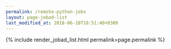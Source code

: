 ```yaml
---
permalink: /remote-python-jobs
layout: page-jobad-list
last_modified_at: 2018-06-10T18:51:40+0300
---
```

{% include render_jobad_list.html permalink=page.permalink %}
